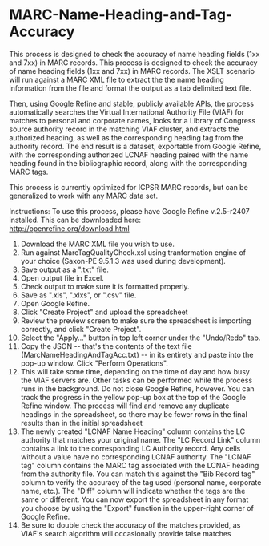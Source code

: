 # MARC-Name-Heading-and-Tag-Accuracy
This process is designed to check the accuracy of name heading fields (1xx and 7xx) in MARC records.
This process is designed to check the accuracy of name heading fields (1xx and 7xx) in MARC records.  The XSLT scenario will run against a MARC XML file to extract the the name heading information from the file and format the output as a tab delimited text file.

Then, using Google Refine and stable, publicly available APIs, the process automatically searches the Virtual International Authority File (VIAF) for matches to personal and corporate names, looks for a Library of Congress source authority record in the matching VIAF cluster, and extracts the authorized heading, as well as the corresponding heading tag from the authority record.  The end result is a dataset, exportable from Google Refine, with the corresponding authorized LCNAF heading paired with the name heading found in the bibliographic record, along with the corresponding MARC tags.

This process is currently optimized for ICPSR MARC records, but can be generalized to work with any MARC data set.

Instructions: To use this process, please have Google Refine v.2.5-r2407 installed. This can be downloaded here: http://openrefine.org/download.html

1. Download the MARC XML file you wish to use.
2. Run against MarcTagQualityCheck.xsl using tranformation engine of your choice (Saxon-PE 9.5.1.3 was used during development).
3. Save output as a ".txt" file.
4. Open output file in Excel.
5. Check output to make sure it is formatted properly.
6. Save as ".xls", ".xlxs", or ".csv" file.
7. Open Google Refine.
8. Click "Create Project" and upload the spreadsheet
9. Review the preview screen to make sure the spreadsheet is importing correctly, and click "Create Project".
10. Select the "Apply..." button in top left corner under the "Undo/Redo" tab.
11. Copy the JSON -- that's the contents of the text file (MarcNameHeadingAndTagAcc.txt) -- in its entirety and paste into the pop-up window. Click "Perform Operations".
12. This will take some time, depending on the time of day and how busy the VIAF servers are. Other tasks can be performed while the process runs in the background. Do not close Google Refine, however. You can track the progress in the yellow pop-up box at the top of the Google Refine window. The process will find and remove any duplicate headings in the spreadsheet, so there may be fewer rows in the final results than in the initial spreadsheet
13. The newly created "LCNAF Name Heading" column contains the LC authority that matches your original name. The "LC Record Link" column contains a link to the corresponding LC Authority record. Any cells without a value have no corresponding LCNAF authority. The "LCNAF tag" column contains the MARC tag associated with the LCNAF heading from the authority file.  You can match this against the "Bib Record tag" column to verify the accuracy of the tag used (personal name, corporate name, etc.).  The "Diff" column will indicate whether the tags are the same or different.  You can now export the spreadsheet in any format you choose by using the "Export" function in the upper-right corner of Google Refine.
14. Be sure to double check the accuracy of the matches provided, as VIAF's search algorithm will occasionally provide false matches
